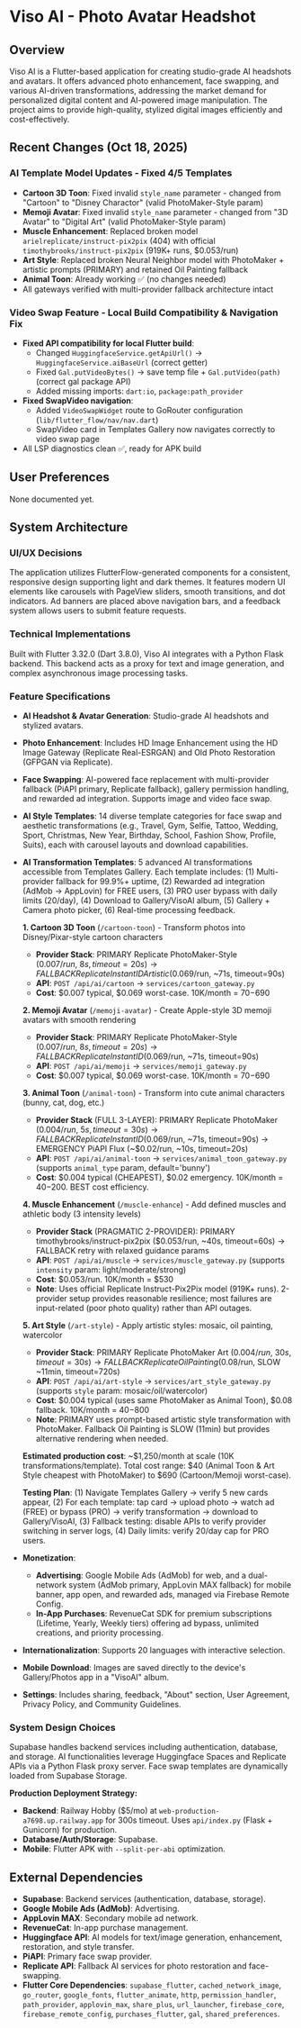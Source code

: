 # Viso AI - Photo Avatar Headshot

## Overview
Viso AI is a Flutter-based application for creating studio-grade AI headshots and avatars. It offers advanced photo enhancement, face swapping, and various AI-driven transformations, addressing the market demand for personalized digital content and AI-powered image manipulation. The project aims to provide high-quality, stylized digital images efficiently and cost-effectively.

## Recent Changes (Oct 18, 2025)
### AI Template Model Updates - Fixed 4/5 Templates
- **Cartoon 3D Toon**: Fixed invalid `style_name` parameter - changed from "Cartoon" to "Disney Charactor" (valid PhotoMaker-Style param)
- **Memoji Avatar**: Fixed invalid `style_name` parameter - changed from "3D Avatar" to "Digital Art" (valid PhotoMaker-Style param)  
- **Muscle Enhancement**: Replaced broken model `arielreplicate/instruct-pix2pix` (404) with official `timothybrooks/instruct-pix2pix` (919K+ runs, $0.053/run)
- **Art Style**: Replaced broken Neural Neighbor model with PhotoMaker + artistic prompts (PRIMARY) and retained Oil Painting fallback
- **Animal Toon**: Already working ✅ (no changes needed)
- All gateways verified with multi-provider fallback architecture intact

### Video Swap Feature - Local Build Compatibility & Navigation Fix
- **Fixed API compatibility for local Flutter build**:
  - Changed `HuggingfaceService.getApiUrl()` → `HuggingfaceService.aiBaseUrl` (correct getter)
  - Fixed `Gal.putVideoBytes()` → save temp file + `Gal.putVideo(path)` (correct gal package API)
  - Added missing imports: `dart:io`, `package:path_provider`
- **Fixed SwapVideo navigation**:
  - Added `VideoSwapWidget` route to GoRouter configuration (`lib/flutter_flow/nav/nav.dart`)
  - SwapVideo card in Templates Gallery now navigates correctly to video swap page
- All LSP diagnostics clean ✅, ready for APK build

## User Preferences
None documented yet.

## System Architecture

### UI/UX Decisions
The application utilizes FlutterFlow-generated components for a consistent, responsive design supporting light and dark themes. It features modern UI elements like carousels with PageView sliders, smooth transitions, and dot indicators. Ad banners are placed above navigation bars, and a feedback system allows users to submit feature requests.

### Technical Implementations
Built with Flutter 3.32.0 (Dart 3.8.0), Viso AI integrates with a Python Flask backend. This backend acts as a proxy for text and image generation, and complex asynchronous image processing tasks.

### Feature Specifications
- **AI Headshot & Avatar Generation**: Studio-grade AI headshots and stylized avatars.
- **Photo Enhancement**: Includes HD Image Enhancement using the HD Image Gateway (Replicate Real-ESRGAN) and Old Photo Restoration (GFPGAN via Replicate).
- **Face Swapping**: AI-powered face replacement with multi-provider fallback (PiAPI primary, Replicate fallback), gallery permission handling, and rewarded ad integration. Supports image and video face swap.
- **AI Style Templates**: 14 diverse template categories for face swap and aesthetic transformations (e.g., Travel, Gym, Selfie, Tattoo, Wedding, Sport, Christmas, New Year, Birthday, School, Fashion Show, Profile, Suits), each with carousel layouts and download capabilities.
- **AI Transformation Templates**: 5 advanced AI transformations accessible from Templates Gallery. Each template includes: (1) Multi-provider fallback for 99.9%+ uptime, (2) Rewarded ad integration (AdMob → AppLovin) for FREE users, (3) PRO user bypass with daily limits (20/day), (4) Download to Gallery/VisoAI album, (5) Gallery + Camera photo picker, (6) Real-time processing feedback.

    **1. Cartoon 3D Toon** (`/cartoon-toon`) - Transform photos into Disney/Pixar-style cartoon characters
    - **Provider Stack**: PRIMARY Replicate PhotoMaker-Style ($0.007/run, ~8s, timeout=20s) → FALLBACK Replicate InstantID Artistic ($0.069/run, ~71s, timeout=90s)
    - **API**: `POST /api/ai/cartoon` → `services/cartoon_gateway.py`
    - **Cost**: $0.007 typical, $0.069 worst-case. 10K/month = $70-$690

    **2. Memoji Avatar** (`/memoji-avatar`) - Create Apple-style 3D memoji avatars with smooth rendering
    - **Provider Stack**: PRIMARY Replicate PhotoMaker-Style ($0.007/run, ~8s, timeout=20s) → FALLBACK Replicate InstantID ($0.069/run, ~71s, timeout=90s)
    - **API**: `POST /api/ai/memoji` → `services/memoji_gateway.py`
    - **Cost**: $0.007 typical, $0.069 worst-case. 10K/month = $70-$690

    **3. Animal Toon** (`/animal-toon`) - Transform into cute animal characters (bunny, cat, dog, etc.)
    - **Provider Stack** (FULL 3-LAYER): PRIMARY Replicate PhotoMaker ($0.004/run, ~5s, timeout=30s) → FALLBACK Replicate InstantID ($0.069/run, ~71s, timeout=90s) → EMERGENCY PiAPI Flux (~$0.02/run, ~10s, timeout=20s)
    - **API**: `POST /api/ai/animal-toon` → `services/animal_toon_gateway.py` (supports `animal_type` param, default='bunny')
    - **Cost**: $0.004 typical (CHEAPEST), $0.02 emergency. 10K/month = $40-$200. BEST cost efficiency.

    **4. Muscle Enhancement** (`/muscle-enhance`) - Add defined muscles and athletic body (3 intensity levels)
    - **Provider Stack** (PRAGMATIC 2-PROVIDER): PRIMARY timothybrooks/instruct-pix2pix ($0.053/run, ~40s, timeout=60s) → FALLBACK retry with relaxed guidance params
    - **API**: `POST /api/ai/muscle` → `services/muscle_gateway.py` (supports `intensity` param: light/moderate/strong)
    - **Cost**: $0.053/run. 10K/month = $530
    - **Note**: Uses official Replicate Instruct-Pix2Pix model (919K+ runs). 2-provider setup provides reasonable resilience; most failures are input-related (poor photo quality) rather than API outages.

    **5. Art Style** (`/art-style`) - Apply artistic styles: mosaic, oil painting, watercolor
    - **Provider Stack**: PRIMARY Replicate PhotoMaker Art ($0.004/run, ~30s, timeout=30s) → FALLBACK Replicate Oil Painting ($0.08/run, SLOW ~11min, timeout=720s)
    - **API**: `POST /api/ai/art-style` → `services/art_style_gateway.py` (supports `style` param: mosaic/oil/watercolor)
    - **Cost**: $0.004 typical (uses same PhotoMaker as Animal Toon), $0.08 fallback. 10K/month = $40-$800
    - **Note**: PRIMARY uses prompt-based artistic style transformation with PhotoMaker. Fallback Oil Painting is SLOW (11min) but provides alternative rendering when needed.

    **Estimated production cost**: ~$1,250/month at scale (10K transformations/template). Total cost range: $40 (Animal Toon & Art Style cheapest with PhotoMaker) to $690 (Cartoon/Memoji worst-case).

    **Testing Plan**: (1) Navigate Templates Gallery → verify 5 new cards appear, (2) For each template: tap card → upload photo → watch ad (FREE) or bypass (PRO) → verify transformation → download to Gallery/VisoAI, (3) Fallback testing: disable APIs to verify provider switching in server logs, (4) Daily limits: verify 20/day cap for PRO users.
- **Monetization**:
    - **Advertising**: Google Mobile Ads (AdMob) for web, and a dual-network system (AdMob primary, AppLovin MAX fallback) for mobile banner, app open, and rewarded ads, managed via Firebase Remote Config.
    - **In-App Purchases**: RevenueCat SDK for premium subscriptions (Lifetime, Yearly, Weekly tiers) offering ad bypass, unlimited creations, and priority processing.
- **Internationalization**: Supports 20 languages with interactive selection.
- **Mobile Download**: Images are saved directly to the device's Gallery/Photos app in a "VisoAI" album.
- **Settings**: Includes sharing, feedback, "About" section, User Agreement, Privacy Policy, and Community Guidelines.

### System Design Choices
Supabase handles backend services including authentication, database, and storage. AI functionalities leverage Huggingface Spaces and Replicate APIs via a Python Flask proxy server. Face swap templates are dynamically loaded from Supabase Storage.

**Production Deployment Strategy:**
- **Backend**: Railway Hobby ($5/mo) at `web-production-a7698.up.railway.app` for 300s timeout. Uses `api/index.py` (Flask + Gunicorn) for production.
- **Database/Auth/Storage**: Supabase.
- **Mobile**: Flutter APK with `--split-per-abi` optimization.

## External Dependencies

- **Supabase**: Backend services (authentication, database, storage).
- **Google Mobile Ads (AdMob)**: Advertising.
- **AppLovin MAX**: Secondary mobile ad network.
- **RevenueCat**: In-app purchase management.
- **Huggingface API**: AI models for text/image generation, enhancement, restoration, and style transfer.
- **PiAPI**: Primary face swap provider.
- **Replicate API**: Fallback AI services for photo restoration and face-swapping.
- **Flutter Core Dependencies**: `supabase_flutter`, `cached_network_image`, `go_router`, `google_fonts`, `flutter_animate`, `http`, `permission_handler`, `path_provider`, `applovin_max`, `share_plus`, `url_launcher`, `firebase_core`, `firebase_remote_config`, `purchases_flutter`, `gal`, `shared_preferences`.